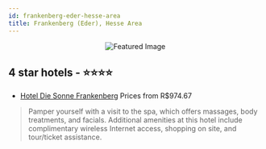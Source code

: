 ```yaml
---
id: frankenberg-eder-hesse-area
title: Frankenberg (Eder), Hesse Area
---
```


<center><img src="https://i.travelapi.com/hotels/34000000/33900000/33899400/33899335/755909b4_z.jpg" alt="Featured Image" /></center>


##  4 star hotels - ⭐️⭐️⭐️⭐️

-    [Hotel Die Sonne Frankenberg](https://us.hurb.com/hotels/frankenberg-eder/hotel-die-sonne-frankenberg-JNP-JP716692?cmp=18055) Prices from R$974.67
   > Pamper yourself with a visit to the spa, which offers massages, body treatments, and facials. Additional amenities at this hotel include complimentary wireless Internet access, shopping on site, and tour/ticket assistance.
